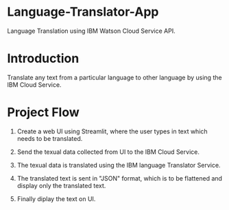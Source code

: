 # Language-Translator-App
Language Translation using IBM Watson Cloud Service API.

# Introduction
Translate any text from a particular language to other language by using the IBM Cloud Service.

# Project Flow

1) Create a web UI using Streamlit, where the user types in text which needs to be translated.

2) Send the texual data collected from UI to the IBM Cloud Service.

3) The texual data is translated using the IBM language Translator Service.

4) The translated text is sent in "JSON" format, which is to be flattened and display only the translated text.

5) Finally diplay the text on UI. 
